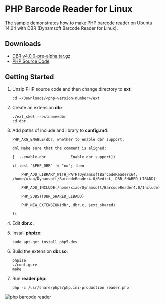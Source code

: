 # PHP Barcode Reader for Linux

The sample demonstrates how to make PHP barcode reader on Ubuntu 14.04 with DBR (Dynamsoft Barcode Reader for Linux).

## Downloads
* [DBR v4.0.0-pre-alpha.tar.gz][1]
* [PHP Source Code][2]

## Getting Started
1. Unzip PHP source code and then change directory to **ext**:

    ```
    cd ~/Downloads/<php-version-number>/ext
    ```

2. Create an extension **dbr**:

    ```
    ./ext_skel --extname=dbr
    cd dbr
    ```

3. Add paths of include and library to **config.m4**:

    ```
    PHP_ARG_ENABLE(dbr, whether to enable dbr support,
 
    dnl Make sure that the comment is aligned:
    
    [  --enable-dbr           Enable dbr support])
    
    if test "$PHP_DBR" != "no"; then
    
        PHP_ADD_LIBRARY_WITH_PATH(DynamsoftBarcodeReaderx64, /home/xiao/Dynamsoft/BarcodeReader4.0/Redist, DBR_SHARED_LIBADD) 
        
        PHP_ADD_INCLUDE(/home/xiao/Dynamsoft/BarcodeReader4.0/Include)
        
        PHP_SUBST(DBR_SHARED_LIBADD)
        
        PHP_NEW_EXTENSION(dbr, dbr.c, $ext_shared)
    
    fi
    ```

4. Edit **dbr.c**.
5. Install **phpize**:

    ```
    sudo apt-get install php5-dev
    ```
6. Build the extension **dbr.so**:
    
    ```
    phpize
    ./configure
    make
    ```
7. Run **reader.php**:
    
    ```
    php -c /usr/share/php5/php.ini-production reader.php
    ```
![php barcode reader](http://www.codepool.biz/wp-content/uploads/2016/02/php_extension_result.png)




[1]:http://labs.dynamsoft.com/linux-barcode-reader-overview.htm
[2]:http://php.net/downloads.php


